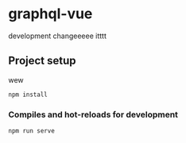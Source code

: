 # graphql-vue

development changeeeee itttt

## Project setup
wew

```
npm install
```

### Compiles and hot-reloads for development

```
npm run serve
```
